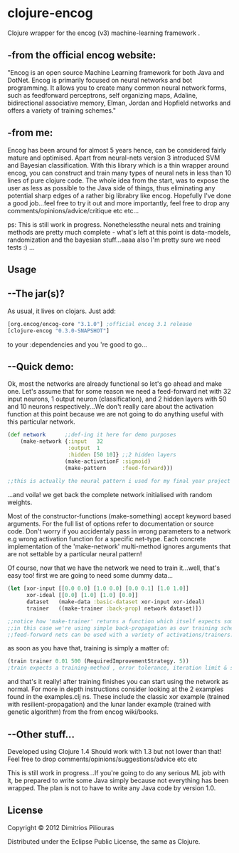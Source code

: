 # clojure-encog

Clojure wrapper for the encog (v3) machine-learning framework .

-from the official encog website:
---------------------------------
"Encog is an open source Machine Learning framework for both Java and DotNet. Encog is primarily focused on neural networks and bot programming. It allows you to  create many common neural network forms, such as feedforward perceptrons, self organizing maps, Adaline, bidirectional associative memory, Elman, Jordan and Hopfield networks and offers a variety of training schemes."

-from me:
---------
Encog has been around for almost 5 years hence, can be considered fairly mature and optimised. Apart from neural-nets version 3 introduced SVM and Bayesian classification. With this library which is a thin wrapper around encog, you can construct and train many types of neural nets in less than 10 lines of pure clojure code. The whole idea from the start, was to expose the user as less as possible to the Java side of things, thus eliminating any potential sharp edges of a rather big librabry like encog. Hopefully I've done a good job...feel free to try it out and more importantly, feel free to drop any comments/opinions/advice/critique etc etc...

ps: This is still work in progress. Nonethelessthe neural nets and training methods are pretty much complete - what's left at this point is data-models, randomization and the bayesian stuff...aaaa also I'm pretty sure we need tests :) ...  


## Usage

--The jar(s)?
-------------------
As usual, it lives on clojars. Just add:
``` clojure
[org.encog/encog-core "3.1.0"] ;official encog 3.1 release 
[clojure-encog "0.3.0-SNAPSHOT"]
```
to your :dependencies and you 're good to go...


--Quick demo:
-------------
Ok, most the networks are already functional so let's go ahead and make one. Let's assume that for some reason we need a feed-forward net with 32 input neurons, 1 output neuron (classification), and 2 hidden layers with 50 and 10 neurons respectively...We don't really care about the activation function at this point because we are not going to do anything useful with this particular network.
``` clojure
(def network      ;;def-ing it here for demo purposes
    (make-network {:input   32
                   :output  1
                   :hidden [50 10]} ;;2 hidden layers
                  (make-activationF :sigmoid) 
                  (make-pattern     :feed-forward)))
                  
;;this is actually the neural pattern i used for my final year project at uni!                  
```
...and voila! we get back the complete network initialised with random weights.

Most of the constructor-functions (make-something) accept keyword based arguments. For the full list of options refer to documentation or source code. Don't worry if you accidentaly pass in wrong parameters to a network e.g wrong activation function for a specific net-type. Each concrete implementation of the 'make-network' multi-method ignores arguments that are not settable by a particular neural pattern!

Of course, now that we have the network we need to train it...well, that's easy too!
first we are going to need some dummy data...
``` clojure
(let [xor-input [[0.0 0.0] [1.0 0.0] [0.0 0.1] [1.0 1.0]]
      xor-ideal [[0.0] [1.0] [1.0] [0.0]] 
      dataset   (make-data :basic-dataset xor-input xor-ideal)
      trainer   ((make-trainer :back-prop) network dataset)])

;;notice how 'make-trainer' returns a function which itself expects some argumets.
;;in this case we're using simple back-propagation as our training scheme of preference.
;;feed-forward nets can be used with a variety of activations/trainers.
```
as soon as you have that, training is simply a matter of:
``` clojure
(train trainer 0.01 500 (RequiredImprovementStrategy. 5))
;train expects a training-method , error tolerance, iteration limit & strategies (optional)
```

and that's it really!
after training finishes you can start using the network as normal. For more in depth instructions consider looking at the 2 examples found in the examples.clj ns. These include the classic xor example (trained with resilient-propagation) and the lunar lander example (trained with genetic algorithm) from the from encog wiki/books.


--Other stuff...
----------------
Developed using Clojure 1.4
Should work with 1.3 but not lower than that!
Feel free to drop comments/opinions/suggestions/advice etc etc


This is still work in progress...If you're going to do any serious ML job with it, be prepared to write some Java simply because not everything has been wrapped. The plan is not to have to write any Java code by version 1.0. 

## License

Copyright © 2012 Dimitrios Piliouras

Distributed under the Eclipse Public License, the same as Clojure.
